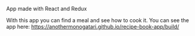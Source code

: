 App made with React and Redux

With this app you can find a meal and see how to cook it. You can see the app here: https://anothermonogatari.github.io/recipe-book-app/build/